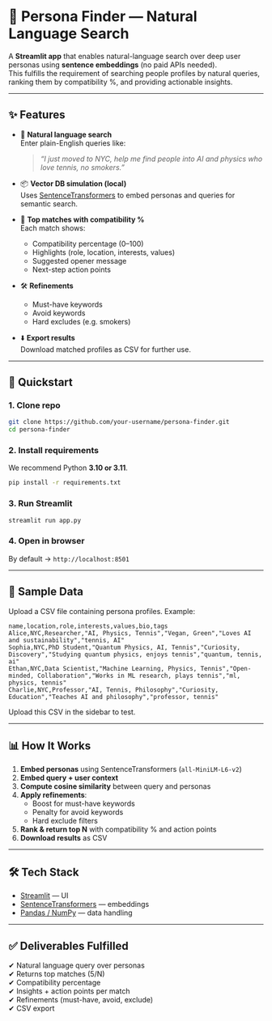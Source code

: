 # 🔎 Persona Finder — Natural Language Search

A **Streamlit app** that enables natural-language search over deep user personas using **sentence embeddings** (no paid APIs needed).  
This fulfills the requirement of searching people profiles by natural queries, ranking them by compatibility %, and providing actionable insights.  

---

## ✨ Features

- 🧠 **Natural language search**  
  Enter plain-English queries like:  
  > *“I just moved to NYC, help me find people into AI and physics who love tennis, no smokers.”*

- 📦 **Vector DB simulation (local)**  
  Uses [SentenceTransformers](https://www.sbert.net/) to embed personas and queries for semantic search.

- 🎯 **Top matches with compatibility %**  
  Each match shows:
  - Compatibility percentage (0–100)  
  - Highlights (role, location, interests, values)  
  - Suggested opener message  
  - Next-step action points  

- 🛠 **Refinements**  
  - Must-have keywords  
  - Avoid keywords  
  - Hard excludes (e.g. smokers)

- ⬇️ **Export results**  
  Download matched profiles as CSV for further use.

---

## 🚀 Quickstart

### 1. Clone repo
```bash
git clone https://github.com/your-username/persona-finder.git
cd persona-finder
```

### 2. Install requirements
We recommend Python **3.10 or 3.11**.  
```bash
pip install -r requirements.txt
```

### 3. Run Streamlit
```bash
streamlit run app.py
```

### 4. Open in browser
By default → `http://localhost:8501`

---

## 📂 Sample Data

Upload a CSV file containing persona profiles. Example:

```csv
name,location,role,interests,values,bio,tags
Alice,NYC,Researcher,"AI, Physics, Tennis","Vegan, Green","Loves AI and sustainability","tennis, AI"
Sophia,NYC,PhD Student,"Quantum Physics, AI, Tennis","Curiosity, Discovery","Studying quantum physics, enjoys tennis","quantum, tennis, ai"
Ethan,NYC,Data Scientist,"Machine Learning, Physics, Tennis","Open-minded, Collaboration","Works in ML research, plays tennis","ml, physics, tennis"
Charlie,NYC,Professor,"AI, Tennis, Philosophy","Curiosity, Education","Teaches AI and philosophy","professor, tennis"
```

Upload this CSV in the sidebar to test.  

---

## 📊 How It Works

1. **Embed personas** using SentenceTransformers (`all-MiniLM-L6-v2`)  
2. **Embed query + user context**  
3. **Compute cosine similarity** between query and personas  
4. **Apply refinements**:  
   - Boost for must-have keywords  
   - Penalty for avoid keywords  
   - Hard exclude filters  
5. **Rank & return top N** with compatibility % and action points  
6. **Download results** as CSV  

---

## 🛠 Tech Stack

- [Streamlit](https://streamlit.io/) — UI  
- [SentenceTransformers](https://www.sbert.net/) — embeddings  
- [Pandas / NumPy](https://pandas.pydata.org/) — data handling  

---

## ✅ Deliverables Fulfilled

✔ Natural language query over personas  
✔ Returns top matches (5/N)  
✔ Compatibility percentage  
✔ Insights + action points per match  
✔ Refinements (must-have, avoid, exclude)  
✔ CSV export  

